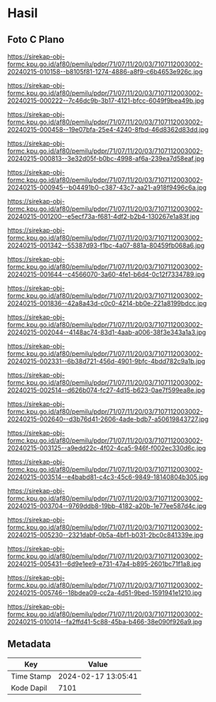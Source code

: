 # Hasil

## Foto C Plano

https://sirekap-obj-formc.kpu.go.id/af80/pemilu/pdpr/71/07/11/20/03/7107112003002-20240215-010158--b8105f81-1274-4886-a8f9-c6b4653e926c.jpg

https://sirekap-obj-formc.kpu.go.id/af80/pemilu/pdpr/71/07/11/20/03/7107112003002-20240215-000222--7c46dc9b-3b17-4121-bfcc-6049f9bea49b.jpg

https://sirekap-obj-formc.kpu.go.id/af80/pemilu/pdpr/71/07/11/20/03/7107112003002-20240215-000458--19e07bfa-25e4-4240-8fbd-46d8362d83dd.jpg

https://sirekap-obj-formc.kpu.go.id/af80/pemilu/pdpr/71/07/11/20/03/7107112003002-20240215-000813--3e32d05f-b0bc-4998-af6a-239ea7d58eaf.jpg

https://sirekap-obj-formc.kpu.go.id/af80/pemilu/pdpr/71/07/11/20/03/7107112003002-20240215-000945--b04491b0-c387-43c7-aa21-a918f9496c6a.jpg

https://sirekap-obj-formc.kpu.go.id/af80/pemilu/pdpr/71/07/11/20/03/7107112003002-20240215-001200--e5ecf73a-f681-4df2-b2b4-130267e1a83f.jpg

https://sirekap-obj-formc.kpu.go.id/af80/pemilu/pdpr/71/07/11/20/03/7107112003002-20240215-001342--55387d93-f1bc-4a07-881a-80459fb068a6.jpg

https://sirekap-obj-formc.kpu.go.id/af80/pemilu/pdpr/71/07/11/20/03/7107112003002-20240215-001644--c4566070-3a60-4fe1-b6d4-0c12f7334789.jpg

https://sirekap-obj-formc.kpu.go.id/af80/pemilu/pdpr/71/07/11/20/03/7107112003002-20240215-001836--42a8a43d-c0c0-4214-bb0e-221a8199bdcc.jpg

https://sirekap-obj-formc.kpu.go.id/af80/pemilu/pdpr/71/07/11/20/03/7107112003002-20240215-002044--4148ac74-83d1-4aab-a006-38f3e343a1a3.jpg

https://sirekap-obj-formc.kpu.go.id/af80/pemilu/pdpr/71/07/11/20/03/7107112003002-20240215-002331--6b38d721-456d-4901-9bfc-4bdd782c9a1b.jpg

https://sirekap-obj-formc.kpu.go.id/af80/pemilu/pdpr/71/07/11/20/03/7107112003002-20240215-002514--d626b074-fc27-4d15-b623-0ae7f599ea8e.jpg

https://sirekap-obj-formc.kpu.go.id/af80/pemilu/pdpr/71/07/11/20/03/7107112003002-20240215-002640--d3b76d41-2606-4ade-bdb7-a50619843727.jpg

https://sirekap-obj-formc.kpu.go.id/af80/pemilu/pdpr/71/07/11/20/03/7107112003002-20240215-003125--a9edd22c-4f02-4ca5-946f-f002ec330d6c.jpg

https://sirekap-obj-formc.kpu.go.id/af80/pemilu/pdpr/71/07/11/20/03/7107112003002-20240215-003514--e4babd81-c4c3-45c6-9849-18140804b305.jpg

https://sirekap-obj-formc.kpu.go.id/af80/pemilu/pdpr/71/07/11/20/03/7107112003002-20240215-003704--9769ddb8-19bb-4182-a20b-1e77ee587d4c.jpg

https://sirekap-obj-formc.kpu.go.id/af80/pemilu/pdpr/71/07/11/20/03/7107112003002-20240215-005230--2321dabf-0b5a-4bf1-b031-2bc0c841339e.jpg

https://sirekap-obj-formc.kpu.go.id/af80/pemilu/pdpr/71/07/11/20/03/7107112003002-20240215-005431--6d9e1ee9-e731-47a4-b895-2601bc71f1a8.jpg

https://sirekap-obj-formc.kpu.go.id/af80/pemilu/pdpr/71/07/11/20/03/7107112003002-20240215-005746--18bdea09-cc2a-4d51-9bed-1591941e1210.jpg

https://sirekap-obj-formc.kpu.go.id/af80/pemilu/pdpr/71/07/11/20/03/7107112003002-20240215-010014--fa2ffd41-5c88-45ba-b466-38e090f926a9.jpg


## Metadata

| Key        | Value               |
| ---------- | ------------------- |
| Time Stamp | 2024-02-17 13:05:41 |
| Kode Dapil | 7101                |



